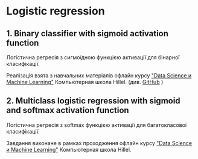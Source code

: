 # Logistic regression

## 1. Binary classifier with sigmoid activation function

Логістична регресія з сигмоїдною функцією активації для бінарної
класифікації. 

Реалізація взята з навчальних матеріалів офлайн курсу ["Data Science и
Machine Learning"](https://ithillel.ua/ua/courses/data-science-kyiv)
Компьютерная школа Hillel. (див.
[GitHub](https://github.com/korobool/hlll_course/blob/master/topics/04_LogisticRegression.ipynb) )

## 2. Multiclass logistic regression with sigmoid and softmax activation function

Логістична регресія з softmax функцією активації для багатокласової 
класифікації.

Завдання виконане в рамках проходження офлайн курсу ["Data Science и
Machine Learning"](https://ithillel.ua/ua/courses/data-science-kyiv)
Компьютерная школа Hillel.
